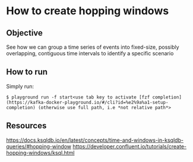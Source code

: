 # How to create hopping windows

## Objective

See how we can group a time series of events into fixed-size, possibly overlapping, contiguous time intervals to identify a specific scenario

## How to run

Simply run:

```
$ playground run -f start<use tab key to activate [fzf completion](https://kafka-docker-playground.io/#/cli?id=%e2%9a%a1-setup-completion) (otherwise use full path, i.e *not relative path*>
```

## Resources
https://docs.ksqldb.io/en/latest/concepts/time-and-windows-in-ksqldb-queries/#hopping-window
https://developer.confluent.io/tutorials/create-hopping-windows/ksql.html
